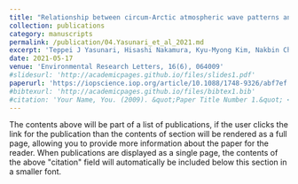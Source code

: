 ```yaml
---
title: "Relationship between circum-Arctic atmospheric wave patterns and large-scale wildfires in boreal summer"
collection: publications
category: manuscripts
permalink: /publication/04.Yasunari_et_al_2021.md
excerpt: 'Teppei J Yasunari, Hisashi Nakamura, Kyu-Myong Kim, Nakbin Choi, Myong-In Lee, Yoshihiro Tachibana and Arlindo M da Silva'
date: 2021-05-17
venue: 'Environmental Research Letters, 16(6), 064009'
#slidesurl: 'http://academicpages.github.io/files/slides1.pdf'
paperurl: 'https://iopscience.iop.org/article/10.1088/1748-9326/abf7ef'
#bibtexurl: 'http://academicpages.github.io/files/bibtex1.bib'
#citation: 'Your Name, You. (2009). &quot;Paper Title Number 1.&quot; <i>Journal 1</i>. 1(1).'
---
```

The contents above will be part of a list of publications, if the user clicks the link for the publication than the contents of section will be rendered as a full page, allowing you to provide more information about the paper for the reader. When publications are displayed as a single page, the contents of the above "citation" field will automatically be included below this section in a smaller font.

